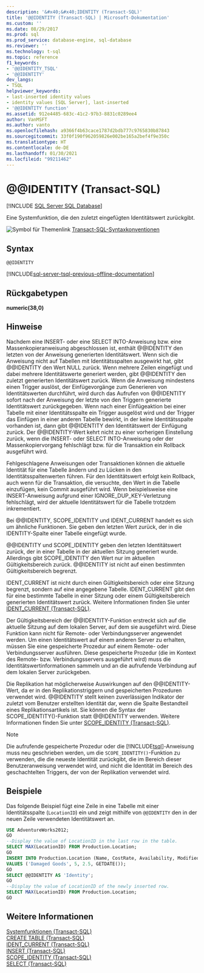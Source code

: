 ```yaml
---
description: '&#x40;&#x40;IDENTITY (Transact-SQL)'
title: '@@IDENTITY (Transact-SQL) | Microsoft-Dokumentation'
ms.custom: ''
ms.date: 08/29/2017
ms.prod: sql
ms.prod_service: database-engine, sql-database
ms.reviewer: ''
ms.technology: t-sql
ms.topic: reference
f1_keywords:
- '@@IDENTITY_TSQL'
- '@@IDENTITY'
dev_langs:
- TSQL
helpviewer_keywords:
- last-inserted identity values
- identity values [SQL Server], last-inserted
- '@@IDENTITY function'
ms.assetid: 912e4485-683c-41c2-97b3-8831c0289ee4
author: VanMSFT
ms.author: vanto
ms.openlocfilehash: a9366f4b63cace1787d2bdb777c9765830b87843
ms.sourcegitcommit: 33f0f190f962059826e002be165a2bef4f9e350c
ms.translationtype: HT
ms.contentlocale: de-DE
ms.lasthandoff: 01/30/2021
ms.locfileid: "99211462"
---
```

# <a name="x40x40identity-transact-sql"></a>&#x40;&#x40;IDENTITY (Transact-SQL)
[!INCLUDE [SQL Server SQL Database](../../includes/applies-to-version/sql-asdb.md)]

  Eine Systemfunktion, die den zuletzt eingefügten Identitätswert zurückgibt.  
  
 ![Symbol für Themenlink](../../database-engine/configure-windows/media/topic-link.gif "Symbol für Themenlink") [Transact-SQL-Syntaxkonventionen](../../t-sql/language-elements/transact-sql-syntax-conventions-transact-sql.md)  
  
## <a name="syntax"></a>Syntax  
  
```syntaxsql  
@@IDENTITY  
```  
  
[!INCLUDE[sql-server-tsql-previous-offline-documentation](../../includes/sql-server-tsql-previous-offline-documentation.md)]

## <a name="return-types"></a>Rückgabetypen
 **numeric(38,0)**  
  
## <a name="remarks"></a>Hinweise  
 Nachdem eine INSERT- oder eine SELECT INTO-Anweisung bzw. eine Massenkopieranweisung abgeschlossen ist, enthält @@IDENTITY den letzten von der Anweisung generierten Identitätswert. Wenn sich die Anweisung nicht auf Tabellen mit Identitätsspalten ausgewirkt hat, gibt @@IDENTITY den Wert NULL zurück. Wenn mehrere Zeilen eingefügt und dabei mehrere Identitätswerte generiert werden, gibt @@IDENTITY den zuletzt generierten Identitätswert zurück. Wenn die Anweisung mindestens einen Trigger auslöst, der Einfügevorgänge zum Generieren von Identitätswerten durchführt, wird durch das Aufrufen von @@IDENTITY sofort nach der Anweisung der letzte von den Triggern generierte Identitätswert zurückgegeben. Wenn nach einer Einfügeaktion bei einer Tabelle mit einer Identitätsspalte ein Trigger ausgelöst wird und der Trigger das Einfügen in einer anderen Tabelle bewirkt, in der keine Identitätsspalte vorhanden ist, dann gibt @@IDENTITY den Identitätswert der Einfügung zurück. Der @@IDENTITY-Wert kehrt nicht zu einer vorherigen Einstellung zurück, wenn die INSERT- oder SELECT INTO-Anweisung oder der Massenkopiervorgang fehlschlägt bzw. für die Transaktion ein Rollback ausgeführt wird.  
  
 Fehlgeschlagene Anweisungen oder Transaktionen können die aktuelle Identität für eine Tabelle ändern und zu Lücken in den Identitätsspaltenwerten führen. Für den Identitätswert erfolgt kein Rollback, auch wenn für die Transaktion, die versuchte, den Wert in die Tabelle einzufügen, kein Commit ausgeführt wird. Wenn beispielsweise eine INSERT-Anweisung aufgrund einer IGNORE_DUP_KEY-Verletzung fehlschlägt, wird der aktuelle Identitätswert für die Tabelle trotzdem inkrementiert.  
  
 Bei @@IDENTITY, SCOPE_IDENTITY und IDENT_CURRENT handelt es sich um ähnliche Funktionen. Sie geben den letzten Wert zurück, der in die IDENTITY-Spalte einer Tabelle eingefügt wurde.  
  
 @@IDENTITY und SCOPE_IDENTITY geben den letzten Identitätswert zurück, der in einer Tabelle in der aktuellen Sitzung generiert wurde. Allerdings gibt SCOPE_IDENTITY den Wert nur im aktuellen Gültigkeitsbereich zurück. @@IDENTITY ist nicht auf einen bestimmten Gültigkeitsbereich begrenzt.  
  
 IDENT_CURRENT ist nicht durch einen Gültigkeitsbereich oder eine Sitzung begrenzt, sondern auf eine angegebene Tabelle. IDENT_CURRENT gibt den für eine bestimmte Tabelle in einer Sitzung oder einem Gültigkeitsbereich generierten Identitätswert zurück. Weitere Informationen finden Sie unter [IDENT_CURRENT &#40;Transact-SQL&#41;](../../t-sql/functions/ident-current-transact-sql.md).  
  
 Der Gültigkeitsbereich der @@IDENTITY-Funktion erstreckt sich auf die aktuelle Sitzung auf dem lokalen Server, auf dem sie ausgeführt wird. Diese Funktion kann nicht für Remote- oder Verbindungsserver angewendet werden. Um einen Identitätswert auf einem anderen Server zu erhalten, müssen Sie eine gespeicherte Prozedur auf einem Remote- oder Verbindungsserver ausführen. Diese gespeicherte Prozedur (die im Kontext des Remote- bzw. Verbindungsservers ausgeführt wird) muss die Identitätswertinformationen sammeln und an die aufrufende Verbindung auf dem lokalen Server zurückgeben.  
  
 Die Replikation hat möglicherweise Auswirkungen auf den @@IDENTITY-Wert, da er in den Replikationstriggern und gespeicherten Prozeduren verwendet wird. @@IDENTITY stellt keinen zuverlässigen Indikator der zuletzt vom Benutzer erstellten Identität dar, wenn die Spalte Bestandteil eines Replikationsartikels ist. Sie können die Syntax der SCOPE_IDENTITY()-Funktion statt @@IDENTITY verwenden. Weitere Informationen finden Sie unter [SCOPE_IDENTITY &#40;Transact-SQL&#41;](../../t-sql/functions/scope-identity-transact-sql.md).  
  
> [!NOTE]  
>  Die aufrufende gespeicherte Prozedur oder die [!INCLUDE[tsql](../../includes/tsql-md.md)]-Anweisung muss neu geschrieben werden, um die `SCOPE_IDENTITY()`-Funktion zu verwenden, die die neueste Identität zurückgibt, die im Bereich dieser Benutzeranweisung verwendet wird, und nicht die Identität im Bereich des geschachtelten Triggers, der von der Replikation verwendet wird.  
  
## <a name="examples"></a>Beispiele  
 Das folgende Beispiel fügt eine Zeile in eine Tabelle mit einer Identitätsspalte (`LocationID`) ein und zeigt mithilfe von `@@IDENTITY` den in der neuen Zeile verwendeten Identitätswert an.  
  
```sql  
USE AdventureWorks2012;  
GO  
--Display the value of LocationID in the last row in the table.  
SELECT MAX(LocationID) FROM Production.Location;  
GO  
INSERT INTO Production.Location (Name, CostRate, Availability, ModifiedDate)  
VALUES ('Damaged Goods', 5, 2.5, GETDATE());  
GO  
SELECT @@IDENTITY AS 'Identity';  
GO  
--Display the value of LocationID of the newly inserted row.  
SELECT MAX(LocationID) FROM Production.Location;  
GO  
```  
  
## <a name="see-also"></a>Weitere Informationen  
 [Systemfunktionen &#40;Transact-SQL&#41;](../../relational-databases/system-functions/system-functions-category-transact-sql.md)   
 [CREATE TABLE &#40;Transact-SQL&#41;](../../t-sql/statements/create-table-transact-sql.md)   
 [IDENT_CURRENT &#40;Transact-SQL&#41;](../../t-sql/functions/ident-current-transact-sql.md)   
 [INSERT &#40;Transact-SQL&#41;](../../t-sql/statements/insert-transact-sql.md)   
 [SCOPE_IDENTITY &#40;Transact-SQL&#41;](../../t-sql/functions/scope-identity-transact-sql.md)   
 [SELECT &#40;Transact-SQL&#41;](../../t-sql/queries/select-transact-sql.md)  
  
  
